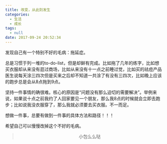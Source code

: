```yaml
---
title: 改变，从此刻发生
categories:
  - 生活
  - 成长
tags:
  - null
date: 2017-09-24 20:52:34
---
```


发现自己有一个特别不好的毛病：拖延症。

总是习惯于列一堆的to-do-list，但是却鲜有完成。比如拖了几年的练字，比如想买衣服却从来没有逛过商场，比如从来没有十一点之前睡过觉，比如买的祛痘产品医生说每天涂三四次但是买来之后却不知道一共涂了有没有三四次，比如晚上应该的跑步总是会从8点拖到9点。

坚持一件事情的确很难。核心的原因是“问题没有那么迫切的需要解决”。举例来说，如果说十点之前我约了人回家要见一个朋友，那么我8点的时候就会立即去跑步；比如说我没衣服穿了，那么我就必须要去买衣服。不一而足。

想做一件事，总要有做到一件事的具体方法和路径！！！

希望自己可以慢慢改掉这个不好的毛病。



><div align=center>小包么么哒</div>